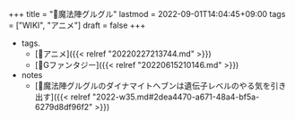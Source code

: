 +++
title = "📝魔法陣グルグル"
lastmod = 2022-09-01T14:04:45+09:00
tags = ["WIKI", "アニメ"]
draft = false
+++

-   tags.
    -   [🔖アニメ]({{< relref "20220227213744.md" >}})
    -   [🔖Gファンタジー]({{< relref "20220615210146.md" >}})
-   notes
    -   [💭魔法陣グルグルのダイナマイトヘブンは遺伝子レベルのやる気を引き出す]({{< relref "2022-w35.md#2dea4470-a671-48a4-bf5a-6279d8df96f2" >}})
